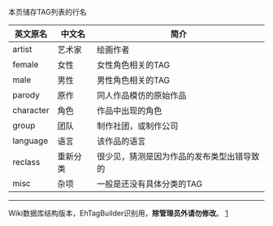 ﻿本页储存TAG列表的行名

| 英文原名 | 中文名 | 简介 |
| --- | --- | --- |
| artist | 艺术家 | 绘画作者 |
| female | 女性 | 女性角色相关的TAG |
| male | 男性 | 男性角色相关的TAG |
| parody | 原作 | 同人作品模仿的原始作品 |
| character | 角色 | 作品中出现的角色 |
| group | 团队 | 制作社团，或制作公司 |
| language | 语言 | 该作品的语言 |
| reclass | 重新分类 | 很少见，猜测是因为作品的发布类型出错导致的 |
| misc | 杂项 | 一般是还没有具体分类的TAG |

***
Wiki数据库结构版本，EhTagBuilder识别用，**除管理员外请勿修改**。
<a href="ETB_wiki-version">1</a>